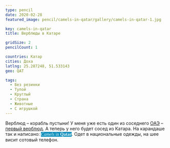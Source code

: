 ```yaml
---
type: pencil
date: 2020-02-28
featured_image: pencil/camels-in-qatar/gallery/camels-in-qatar-1.jpg

key: camels-in-qatar
title: Верблюды в Катаре

gridSize: 2
pencilCount: 1

countries: Катар
cities: Доха
latlng: 25.287248, 51.533143
geo: QAT

tags:
  - Без резинки
  - Тупой
  - Круглый
  - Страна
  - Животные
  - С игрушкой
---
```


Верблюд – корабль пустыни! У меня уже есть один из соседнего [ОАЭ](?country=ARE) – [первый верблюд](?display=dubaicamel). А теперь у него будет сосед из Катара. На карандаше так и написано: <span style="background-color:#028cba;color:#fff;font-family:serif"><i>Camels</i> in <b>Qatar</b></span>. Одет в национальные одежды, на шее висит сотовый телефон.
